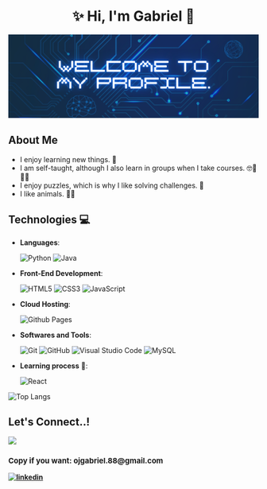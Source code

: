 <h1 align="center">✨ Hi, I'm Gabriel 👋</h1>
<img src="Welcome-to-my-profile.png">

## About Me

- I enjoy learning new things. 🤔
- I am self-taught, although I also learn in groups when I take courses. 🤓📗📘📙
- I enjoy puzzles, which is why I like solving challenges. 🧩
- I like animals. 🐶😺



## Technologies 💻
- **Languages**:

    ![Python](https://img.shields.io/badge/python-3670A0?style=for-the-badge&logo=python&logoColor=ffdd54)
    ![Java](https://img.shields.io/badge/java-%23ED8B00.svg?style=for-the-badge&logo=openjdk&logoColor=white)


- **Front-End Development**:

    ![HTML5](https://img.shields.io/badge/html5-%23E34F26.svg?style=for-the-badge&logo=html5&logoColor=white)
    ![CSS3](https://img.shields.io/badge/css3-%231572B6.svg?style=for-the-badge&logo=css3&logoColor=white)
    ![JavaScript](https://img.shields.io/badge/javascript-%23323330.svg?style=for-the-badge&logo=javascript&logoColor=%23F7DF1E)

- **Cloud Hosting**:

    ![Github Pages](https://img.shields.io/badge/GitHub%20Pages-%23327FC7.svg?style=for-the-badge&logo=github&logoColor=white)

- **Softwares and Tools**:

    ![Git](https://img.shields.io/badge/git-%23F05033.svg?style=for-the-badge&logo=git&logoColor=white)
    ![GitHub](https://img.shields.io/badge/github-%23121011.svg?style=for-the-badge&logo=github&logoColor=white)
    ![Visual Studio Code](https://img.shields.io/badge/Visual%20Studio%20Code-0078d7.svg?style=for-the-badge&logo=visual-studio-code&logoColor=white)
    ![MySQL](https://img.shields.io/badge/mysql-%2300f.svg?style=for-the-badge&logo=mysql&logoColor=white)

- **Learning process** 🌱:

    ![React](https://img.shields.io/badge/react-lightblue?style=for-the-badge&logo=react&color=black)



![Top Langs](https://github-readme-stats.vercel.app/api/top-langs/?username=j-gabriel-ortiz&layout=compact&theme=dark)

## <b> Let's Connect..!

<a href="mailto:ojgabriel.88@gmail.com" target="_blank">
<img src="https://img.shields.io/badge/gmail: Gabriel O.-%23EA4335.svg?style=for-the-badge&logo=gmail&logoColor=white" t=mail style="margin-bottom: 5px;" />
</a>
<p style="font-size: 15px">Copy if you want: ojgabriel.88@gmail.com</p>

<a href="https://www.linkedin.com/in/j-gabriel-ortiz" target="_blank">
<img src="https://img.shields.io/badge/linkedin:  Gabriel O.-%2300acee.svg?color=405DE6&style=for-the-badge&logo=linkedin&logoColor=white" alt=linkedin style="margin-bottom: 5px;"/>
</a>
